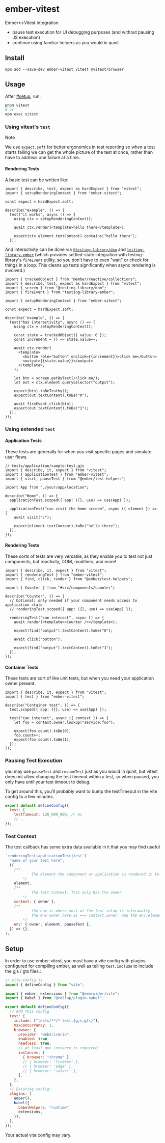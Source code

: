 # ember-vitest

Ember<->Vitest integration

- pause test execution for UI debugging purposes (and without pausing JS execution)
- continue using familiar helpers as you would in qunit

## Install

```
npm add --save-dev ember-vitest vitest @vitest/browser
```

## Usage

After [#setup](#setup), run:

```bash
pnpm vitest
# or
npm exec vitest
```

### Using vitest's `test`

> [!NOTE]
> We use [`expect.soft`](https://vitest.dev/api/expect.html#soft) for better ergonomics in test reporting so when a test starts failing we can get the whole picture of the test at once, rather than have to address one failure at a time.

#### Rendering Tests

A basic test can be written like:
```gjs
import { describe, test, expect as hardExpect } from "vitest";
import { setupRenderingContext } from "ember-vitest";

const expect = hardExpect.soft;

describe("example", () => {
  test("it works", async () => {
    using ctx = setupRenderingContext();

    await ctx.render(<template>hello there</template>);

    expect(ctx.element.textContent).contains("hello there");
  });
```

And interactivity can be done via [`@testing-library/dom`](https://testing-library.com/docs/queries/about) and [`testing-library-ember`](https://github.com/nullvoxpopuli/testing-library-ember/) (which provides settled-state integration with testing-library's `fireEvent` utility, so you don't have to even "wait" or check for things in a loop. This cleans up tests significantly when async rendering is involved.)

```gjs
import { trackedObject } from "@ember/reactive/collections";
import { describe, test, expect as hardExpect } from "vitest";
import { screen } from "@testing-library/dom";
import { fireEvent } from "testing-library-ember";

import { setupRenderingContext } from "ember-vitest";

const expect = hardExpect.soft;

describe('example', () => {
  test("has interactivity", async () => {
    using ctx = setupRenderingContext();

    const state = trackedObject({ value: 0 });
    const increment = () => state.value++;

    await ctx.render(
      <template>
        <button role="button" onclick={{increment}}>click me</button>
        <output>{{state.value}}</output>
      </template>,
    );

    let btn = screen.getByText(/click me/);
    let out = ctx.element.querySelector("output");

    expect(btn).toBeTruthy();
    expect(out.textContent).toBe("0");

    await fireEvent.click(btn);
    expect(out.textContent).toBe("1");
  });
});
```

### Using extended `test`

#### Application Tests

These tests are generally for when you visit specific pages and simulate user flows.

```gjs
// tests/application/sample-test.gjs
import { describe, it, expect } from "vitest";
import { applicationTest } from "ember-vitest";
import { visit, pauseTest } from "@ember/test-helpers";

import App from "./your/app/location";

describe("Home", () => {
  applicationTest.scoped({ app: ({}, use) => use(App) });

  applicationTest("can visit the home screen", async ({ element }) => {
    await visit("/");

    expect(element.textContent).toBe("hello there");
  });
});
```

#### Rendering Tests

These sorts of tests are very versatile, as they enable you to test not just components, but reactivity, DOM, modifiers, and more!

```gjs
import { describe, it, expect } from "vitest";
import { renderingTest } from "ember-vitest";
import { find, click, render } from "@ember/test-helpers";

import { Counter } from "#src/components/counter";

describe("Counter", () => {
  // Optional: only needed if your component needs access to application state
  // renderingTest.scoped({ app: ({}, use) => use(App) });

  renderingTest("can interact", async () => {
    await render(<template><Counter /></template>);

    expect(find("output").textContent).toBe("0");

    await click("button");

    expect(find("output").textContent).toBe("1");
  });
});
```

#### Container Tests

These tests are sort of like unit tests, but when you need your application owner present.

```gjs
import { describe, it, expect } from "vitest";
import { test } from "ember-vitest";

describe("Container test", () => {
  test.scoped({ app: ({}, use) => use(App) });

  test("can interact", async ({ context }) => {
    let foo = context.owner.lookup("service:foo");

    expect(foo.count).toBe(0);
    foo.count++;
    expect(foo.count).toBe(1);
  });
});
```

### Pausing Test Execution

you may use `pauseTest` and `resumeTest` just as you would in qunit, but vitest does not allow changing the test timeout within a test, so when paused, you only have until your test timeout to debug.

To get around this, you'll probably want to bump the testTimeout in the vite config to a few minutes.

```js
export default defineConfig({
  test: {
    testTimeout: 120_000_000, // ms
    // ...
});
```

### Test Context

The test callback has some extra data available in it that you may find useful

```js
`renderingTest|applicationTest|test`(
  "name of your test here",
  ({
    /**
            The element the component or application is rendered in to
        */
    element,
    /**
            The test context. This only has the owner
        */
    context: { owner },
    /**
            the env is where most of the test setup is interanally.
            the env.owner here is === context.owner, and the env.element is === element
        */
    env: { owner, element, pauseTest },
  }) => {},
);
```

## Setup

In order to use ember-vitest, you must have a vite config with plugins configured for compiling ember, as well as telling `test.include` to include the gjs / gts files.:

```js
// vite.config.js
import { defineConfig } from "vite";

import { ember, extensions } from "@embroider/vite";
import { babel } from "@rollup/plugin-babel";

export default defineConfig({
  // Add this config
  test: {
    include: ["tests/**/*-test.{gjs,gts}"],
    maxConcurrency: 1,
    browser: {
      provider: "webdriverio",
      enabled: true,
      headless: true,
      // at least one instance is required
      instances: [
        { browser: "chrome" },
        // { browser: 'firefox' },
        // { browser: 'edge' },
        // { browser: 'safari' },
      ],
    },
  },
  // Existing config:
  plugins: [
    ember(),
    babel({
      babelHelpers: "runtime",
      extensions,
    }),
  ],
});
```

Your actual vite config may vary.
